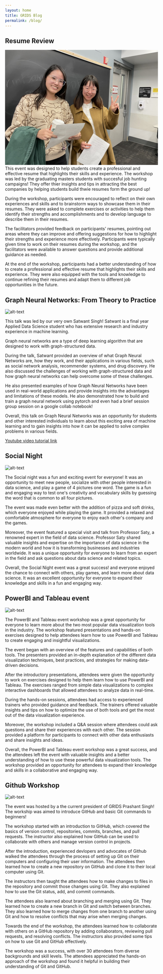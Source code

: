```yaml
---
layout: home
title: GRIDS Blog
permalink: /blog/
---
```


## Resume Review

![alt-text](/assets/img/resume_workshop/IMG_5586.jpeg "workshop")
This event was designed to help students create a professional and effective resume that highlights their skills and experience. The workshop was led by the graduating masters students with succesful job hunting campaigns! They offer thier insights and tips in attracting the best companies by helping students build thwie resumes form the ground up!

During the workshop, participants were encouraged to reflect on their own experiences and skills and to brainstorm ways to showcase them in their resumes. They were asked to complete exercises or activities to help them identify their strengths and accomplishments and to develop language to describe them in their resumes.

The facilitators provided feedback on participants' resumes, pointing out areas where they can improve and offering suggestions for how to highlight their strengths and experience more effectively. Participants were typically given time to work on their resumes during the workshop, and the facilitators were available to answer questions and provide additional guidance as needed.

At the end of the workshop, participants had a better understanding of how to create a professional and effective resume that highlights their skills and experience. They were also equipped with the tools and knowledge to continue refining their resumes and adapt them to different job opportunities in the future.

## Graph Neural Networks: From Theory to Practice

![alt-text](/assets/img/GNN_workshop//DSC01648.JPG "GNN talk")

This talk was led by our very own Satwant Singh! Satwant is a final year Applied Data Science student who has extensive research and industry experience in machine learning.

Graph neural networks are a type of deep learning algorithm that are designed to work with graph-structured data.

During the talk, Satwant provided an overview of what Graph Neural Networks are, how they work, and their applications in various fields, such as social network analysis, recommender systems, and drug discovery. He also discussed the challenges of working with graph-structured data and how graph neural networks can help overcome some of these challenges.

He also presented examples of how Graph Neural Networks have been used in real-world applications and provide insights into the advantages and limitations of these models. He also demonstrated how to build and train a graph neural network using pytorch and even had a brief session group session on a google collab notebook!

Overall, this talk on Graph Neural Networks was an opportunity for students and other interested individuals to learn about this exciting area of machine learning and to gain insights into how it can be applied to solve complex problems in various fields.

[Youtube video tutorial link](https://youtu.be/RuMMkqoY580)

## Social Night

![alt-text](/assets/img/social_night/DSCF4644%20-%20J.jpg "Social Night")

The Social night was a fun and exciting event for everyone! It was an opportunity to meet new people, socialize with other people interested in data science, and play a game of 4 pictures one word. The game is a fun and engaging way to test one's creativity and vocabulary skills by guessing the word that is common to all four pictures.

The event was made even better with the addition of pizza and soft drinks, which everyone enjoyed while playing the game. It provided a relaxed and comfortable atmosphere for everyone to enjoy each other's company and the games.

Moreover, the event featured a special visit and talk from Professor Saty, a renowned expert in the field of data science. Professor Saty shared valuable insights and expertise on the importance of data science in the modern world and how it is transforming businesses and industries worldwide. It was a unique opportunity for everyone to learn from an expert in the field and ask questions about data science and related topics.

Overall, the Social Night event was a great success! and everyone enjoyed the chance to connect with others, play games, and learn more about data science. It was an excellent opportunity for everyone to expand their knowledge and skills in a fun and engaging way.

## PowerBI and Tableau event

![alt-text](/assets/img/powerBI_and_Tableau/DSC01671.JPG "Social Night")

The PowerBI and Tableau event workshop was a great opportunity for everyone to learn more about the two most popular data visualization tools in the industry. The workshop featured presentations and hands-on exercises designed to help attendees learn how to use PowerBI and Tableau to create engaging and insightful visualizations.

The event began with an overview of the features and capabilities of both tools. The presenters provided an in-depth explanation of the different data visualization techniques, best practices, and strategies for making data-driven decisions.

After the introductory presentations, attendees were given the opportunity to work on exercises designed to help them learn how to use PowerBI and Tableau. The exercises ranged from simple data visualizations to complex interactive dashboards that allowed attendees to analyze data in real-time.

During the hands-on sessions, attendees had access to experienced trainers who provided guidance and feedback. The trainers offered valuable insights and tips on how to optimize the use of both tools and get the most out of the data visualization experience.

Moreover, the workshop included a Q&A session where attendees could ask questions and share their experiences with each other. The session provided a platform for participants to connect with other data enthusiasts and share insights and ideas.

Overall, the PowerBI and Tableau event workshop was a great success, and the attendees left the event with valuable insights and a better understanding of how to use these powerful data visualization tools. The workshop provided an opportunity for attendees to expand their knowledge and skills in a collaborative and engaging way.

## Github Workshop

![alt-text](/assets/img/powerBI_and_Tableau/DSC01671.JPG "Github Wokrshop")

The event was hosted by a the current president of GRIDS Prashant Singh! The workship was aimed to introduce GitHub and basic Git commands to beginners!

The workshop started with an introduction to GitHub, which covered the basics of version control, repositories, commits, branches, and pull requests. The instructor also explained how GitHub can be used to collaborate with others and manage version control in projects.

After the introduction, experienced devlopers and advocates of Github walked the attendees through the process of setting up Git on their computers and configuring their user information. The attendees then learned how to create a new repository on GitHub and clone it to their local computer using Git.

The instructors then taught the attendees how to make changes to files in the repository and commit those changes using Git. They also explained how to use the Git status, add, and commit commands.

The attendees also learned about branching and merging using Git. They learned how to create a new branch in Git and switch between branches. They also learned how to merge changes from one branch to another using Git and how to resolve conflicts that may arise when merging changes.

Towards the end of the workshop, the attendees learned how to collaborate with others on a GitHub repository by adding collaborators, reviewing pull requests, and resolving conflicts. The instructors also provided some tips on how to use Git and GitHub effectively.

The workshop was a success, with over 30 attendees from diverse backgrounds and skill levels. The attendees appreciated the hands-on approach of the workshop and found it helpful in building their understanding of Git and GitHub.
